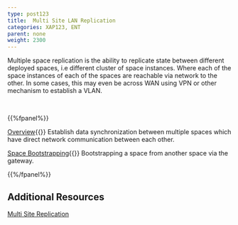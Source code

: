 ```yaml
---
type: post123
title:  Multi Site LAN Replication
categories: XAP123, ENT
parent: none
weight: 2300
---
```



Multiple space replication is the ability to replicate state between different deployed spaces, i.e different cluster of space instances. Where each of the space instances of each of the spaces are reachable via network to the other. In some cases, this may even be across WAN using VPN or other mechanism to establish a VLAN.


 
<br>

{{%fpanel%}}

[Overview](./multi-space-replication-over-the-lan-or-vpn.html){{<wbr>}}
Establish data synchronization between multiple spaces which have direct network communication between each other.

[Space Bootstrapping](./replication-gateway-lan-bootstrapping-process.html){{<wbr>}}
Bootstrapping a space from another space via the gateway.

{{%/fpanel%}}



## Additional Resources

[Multi Site Replication](./multi-site-replication-overview.html)
